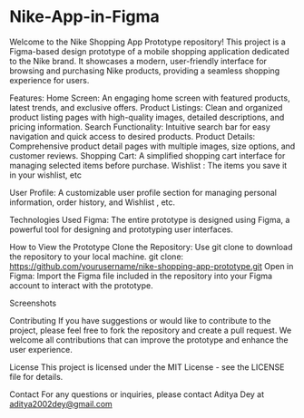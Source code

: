 # Nike-App-in-Figma
Welcome to the Nike Shopping App Prototype repository! This project is a Figma-based design prototype of a mobile shopping application dedicated to the Nike brand. It showcases a modern, user-friendly interface for browsing and purchasing Nike products, providing a seamless shopping experience for users.

Features:
Home Screen: An engaging home screen with featured products, latest trends, and exclusive offers.
Product Listings: Clean and organized product listing pages with high-quality images, detailed descriptions, and pricing information.
Search Functionality: Intuitive search bar for easy navigation and quick access to desired products.
Product Details: Comprehensive product detail pages with multiple images, size options, and customer reviews.
Shopping Cart: A simplified shopping cart interface for managing selected items before purchase.
Wishlist : The items you save it in your wishlist, etc

User Profile: A customizable user profile section for managing personal information, order history, and Wishlist , etc.

Technologies Used
Figma: The entire prototype is designed using Figma, a powerful tool for designing and prototyping user interfaces.

How to View the Prototype
Clone the Repository: Use git clone to download the repository to your local machine.
git clone:  https://github.com/yourusername/nike-shopping-app-prototype.git
Open in Figma: Import the Figma file included in the repository into your Figma account to interact with the prototype.

Screenshots


Contributing
If you have suggestions or would like to contribute to the project, please feel free to fork the repository and create a pull request. We welcome all contributions that can improve the prototype and enhance the user experience.

License
This project is licensed under the MIT License - see the LICENSE file for details.

Contact
For any questions or inquiries, please contact Aditya Dey at aditya2002dey@gmail.com
